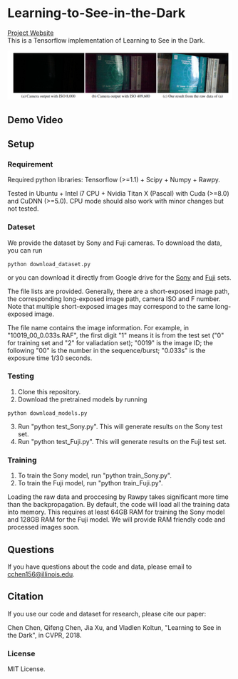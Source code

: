# Learning-to-See-in-the-Dark
[Project Website](http://web.engr.illinois.edu/~cchen156/SID.html)<br/>
This is a Tensorflow implementation of Learning to See in the Dark. 

![teaser](images/fig1.png "Sample inpainting results on held-out images")

## Demo Video


## Setup

### Requirement
Required python libraries: Tensorflow (>=1.1) + Scipy + Numpy + Rawpy.

Tested in Ubuntu + Intel i7 CPU + Nvidia Titan X (Pascal) with Cuda (>=8.0) and CuDNN (>=5.0). CPU mode should also work with minor changes but not tested.

### Dateset
We provide the dataset by Sony and Fuji cameras. To download the data, you can run
```Shell
python download_dataset.py
```
or you can download it directly from Google drive for the [Sony](https://drive.google.com/open?id=1G6VruemZtpOyHjOC5N8Ww3ftVXOydSXx)  and [Fuji](https://drive.google.com/open?id=1C7GeZ3Y23k1B8reRL79SqnZbRBc4uizH) sets. 

The file lists are provided. Generally, there are a short-exposed image path, the corresponding long-exposed image path, camera ISO and F number. Note that multiple short-exposed images may correspond to the same long-exposed image. 

The file name contains the image information. For example, in "10019_00_0.033s.RAF", the first digit "1" means it is from the test set ("0" for training set and "2" for valiadation set); "0019" is the image ID; the following "00" is the number in the sequence/burst; "0.033s" is the exposure time 1/30 seconds.  


### Testing
1. Clone this repository.
2. Download the pretrained models by running
```Shell
python download_models.py
```
3. Run "python test_Sony.py". This will generate results on the Sony test set.
4. Run "python test_Fuji.py". This will generate results on the Fuji test set.

### Training
1. To train the Sony model, run "python train_Sony.py".
2. To train the Fuji model, run "python train_Fuji.py".

Loading the raw data and proccesing by Rawpy takes significant more time than the backpropagation. By default, the code will load all the training data into memory. This requires at least 64GB RAM for training the Sony model and 128GB RAM for the Fuji model. We will provide RAM friendly code and processed images soon.

## Questions
If you have questions about the code and data, please email to cchen156@illinois.edu.

## Citation
If you use our code and dataset for research, please cite our paper:

Chen Chen, Qifeng Chen, Jia Xu, and Vladlen Koltun, "Learning to See in the Dark", in CVPR, 2018.

### License
MIT License.
